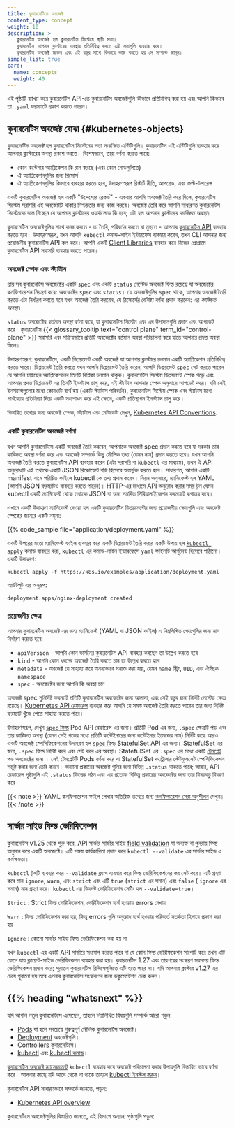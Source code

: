 ```yaml
---
title: কুবারনেটিসে অবজেক্ট
content_type: concept
weight: 10
description: >
   কুবারনেটিস অবজেক্ট হল কুবারনেটিস সিস্টেমে স্থায়ী সত্তা।
   কুবারনেটিস আপনার ক্লাস্টারের অবস্থার প্রতিনিধিত্ব করতে এই সত্তাগুলি ব্যবহার করে।
   কুবারনেটিস অবজেক্ট মডেল এবং এই বস্তুর সাথে কিভাবে কাজ করতে হয় সে সম্পর্কে জানুন।
simple_list: true
card:
  name: concepts
  weight: 40
---
```


<!-- overview -->

এই পৃষ্ঠাটি ব্যাখ্যা করে কুবারনেটিস API-তে কুবারনেটিস অবজেক্টগুলি কীভাবে প্রতিনিধিত্ব করা হয় এবং 
আপনি কিভাবে তা `.yaml` ফরম্যাটে প্রকাশ করতে পারেন।

<!-- body -->

## কুবারনেটিস অবজেক্ট বোঝা {#kubernetes-objects}

*কুবারনেটিস অবজেক্ট* হল কুবারনেটিস সিস্টেমের সত্তা সংরক্ষিত এন্টিটিগুলি। কুবারনেটিস এই 
এন্টিটিগুলি ব্যবহার করে আপনার ক্লাস্টারের অবস্থা প্রকাশ করতে। বিশেষভাবে, তারা বর্ণনা করতে পারে:

- কোন কন্টেনার অ্যাপ্লিকেশন কি রান করছে (এবং কোন নোডগুলিতে)
- ঐ অ্যাপ্লিকেশনগুলির জন্য রিসোর্স
- ঐ অ্যাপ্লিকেশনগুলির কিভাবে ব্যবহার করতে হবে, উদাহরণস্বরূপ রিস্টার্ট নীতি, আপগ্রেড, এবং ফল্ট-টলারেন্স

একটি কুবারনেটিস অবজেক্ট হল একটি "উদ্দেশ্যের রেকর্ড" - একবার আপনি অবজেক্ট তৈরি করে দিলে, 
কুবারনেটিস সিস্টেম সরাসরি এই অবজেক্টটি থাকার নিশ্চয়তার জন্য কাজ করবে। অবজেক্ট তৈরি করে 
আপনি সাধারণত কুবারনেটিস সিস্টেমকে বলে দিচ্ছেন যে আপনার ক্লাস্টারের ওয়ার্কলোড কি হবে; এটা 
হল আপনার ক্লাস্টারের *কাঙ্ক্ষিত অবস্থা*।

কুবারনেটিস অবজেক্টগুলির সাথে কাজ করতে - তা তৈরি, পরিবর্তন করতে বা মুছতে - আপনার 
[কুবারনেটিস API](/bn/docs/concepts/overview/kubernetes-api/) ব্যবহার করতে হবে। উদাহরণস্বরূপ, 
যখন আপনি `kubectl` কমান্ড-লাইন ইন্টারফেস ব্যবহার করেন, তখন CLI আপনার জন্য প্রয়োজনীয় 
কুবারনেটিস API কল করে। আপনি একটি 
[Client Libraries](/docs/reference/using-api/client-libraries/) ব্যবহার করে নিজের প্রোগ্রামে কুবারনেটিস API সরাসরি ব্যবহার করতে পারেন।

### অবজেক্ট স্পেক এবং স্ট্যাটাস

প্রায় সব কুবারনেটিস অবজেক্টের একটি `spec` এবং একটি `status` নেস্টেড অবজেক্ট ফিল্ড রয়েছে 
যা অবজেক্টের কনফিগারেশন নিয়ন্ত্রণ করে: অবজেক্টের _`spec`_ এবং _`status`_। 
যে অবজেক্টগুলির `spec` থাকে, আপনার অবজেক্ট তৈরি করতে এটা নির্ধারণ করতে হবে 
যখন অবজেক্ট তৈরি করবেন, 
যে রিসোর্সের বৈশিষ্ট্য বর্ণনা প্রদান করবেন: এর _কাঙ্ক্ষিত অবস্থা_।

`status` অবজেক্টের _বর্তমান অবস্থা_ বর্ণনা করে, যা কুবারনেটিস সিস্টেম এবং এর উপাদানগুলি 
প্রদান এবং আপডেট করে। কুবারনেটিস 
{{< glossary_tooltip text="control plane" term_id="control-plane" >}} 
সরাসরি এবং সক্রিয়ভাবে প্রতিটি অবজেক্টের 
বর্তমান অবস্থা পরিচালনা করে যাতে আপনার প্রদত্ত অবস্থা মিলে।

উদাহরণস্বরূপ: কুবারনেটিসে, একটি ডিপ্লয়মেন্ট একটি অবজেক্ট যা আপনার ক্লাস্টারে চলমান একটি 
অ্যাপ্লিকেশন প্রতিনিধিত্ব করতে পারে। ডিপ্লয়মেন্ট তৈরি করতে যখন আপনি 
ডিপ্লয়মেন্ট তৈরি করেন, আপনি ডিপ্লয়মেন্ট `spec` সেট করতে পারেন যে 
আপনি চাইছেন অ্যাপ্লিকেশনের তিনটি রিপ্লিকা চলমান থাকুক। 
কুবারনেটিস সিস্টেম ডিপ্লয়মেন্ট স্পেক পড়ে এবং আপনার প্রদত্ত ডিপ্লয়মেন্ট 
এর তিনটি ইনস্ট্যান্স চালু করে, এই স্ট্যাটাস আপনার স্পেক অনুসারে আপডেট করে। 
যদি সেই ইনস্ট্যান্সগুলোর মধ্যে কোনওটি ব্যর্থ হয় (একটি স্ট্যাটাস পরিবর্তন), 
কুবারনেটিস সিস্টেম স্পেক এবং স্ট্যাটাস মধ্যে পার্থক্যের প্রতিক্রিয়া দিয়ে একটি 
সংশোধন করে এই ক্ষেত্রে, একটি প্রতিস্থাপন ইনস্ট্যান্স চালু করে।

বিস্তারিত তথ্যের জন্য অবজেক্ট স্পেক, স্ট্যাটাস এবং মেটাডেটা দেখুন,
[Kubernetes API Conventions](https://git.k8s.io/community/contributors/devel/sig-architecture/api-conventions.md).

### একটি কুবারনেটিস অবজেক্ট বর্ণনা

যখন আপনি কুবারনেটিসে একটি অবজেক্ট তৈরি করবেন, আপনাকে অবজেক্ট spec প্রদান করতে হবে
যা দরকার তার কাঙ্ক্ষিত অবস্থা বর্ণনা করে এবং অবজেক্ট সম্পর্কে
কিছু মৌলিক তথ্য (যেমন নাম) প্রদান করতে হবে। যখন আপনি অবজেক্ট তৈরি
করতে কুবারনেটিস API ব্যবহার করেন (এটা সরাসরি বা `kubectl` এর মাধ্যমে), 
তখন ঐ API অনুরোধটি এই তথ্যকে একটি JSON রিকোয়েস্ট বডি হিসেবে অন্তর্ভুক্ত করতে হবে। 
সাধারণত, আপনি একটি manifest নামে পরিচিত ফাইলে kubectl কে তথ্য প্রদান করেন। নিয়ম অনুসারে, ম্যানিফেস্ট হল YAML (আপনি JSON 
ফরম্যাটও ব্যবহার করতে পারেন)। HTTP-এর মাধ্যমে API অনুরোধ করার সময় টুল যেমন kubectl একটি ম্যানিফেস্ট থেকে তথ্যকে JSON বা অন্য 
সমর্থিত সিরিয়ালাইজেশন ফরম্যাটে রূপান্তর করে।

এখানে একটি উদাহরণ ম্যানিফেস্ট দেওয়া হল একটি কুবারনেটিস ডিপ্লয়মেন্টের জন্য প্রয়োজনীয় 
ক্ষেত্রগুলি এবং অবজেক্ট স্পেকের জন্যের একটি নমুনা:

{{% code_sample file="application/deployment.yaml" %}}

একটি উপরের মতো ম্যানিফেস্ট ফাইল ব্যবহার করে একটি ডিপ্লয়মেন্ট তৈরি করার একটি উপায় হল 
[`kubectl apply`](/bn/docs/reference/generated/kubectl/kubectl-commands#apply) কমান্ড ব্যবহার 
করা, `kubectl` এর কমান্ড-লাইন ইন্টারফেসে `yaml` ফাইলটি আর্গুমেন্ট হিসেবে পাঠানো। একটি উদাহরণ:

```shell
kubectl apply -f https://k8s.io/examples/application/deployment.yaml
```

আউটপুট এর অনুরূপ:

```
deployment.apps/nginx-deployment created
```


### প্রয়োজনীয় ক্ষেত্র

আপনার কুবারনেটিস অবজেক্ট এর জন্য ম্যানিফেস্ট (YAML বা JSON ফাইল) এ নিম্নলিখিত ক্ষেত্রগুলির জন্য মান নির্ধারণ করতে হবে:

* `apiVersion` - আপনি কোন ভার্সনের কুবারনেটিস API ব্যবহার করছেন তা উল্লেখ করতে হবে
* `kind` - আপনি কোন ধরনের অবজেক্ট তৈরি করতে চান তা উল্লেখ করতে হবে
* `metadata` - অবজেক্ট যে সাহায্য করে অনন্যভাবে সনাক্ত করা যায়, যেমন `name` স্ট্রিং, `UID`, এবং ঐচ্ছিক `namespace`
* `spec` - অবজেক্টের জন্য আপনি কি অবস্থা চান

অবজেক্ট spec সুনির্দিষ্ট ফরম্যাট প্রতিটি কুবারনেটিস অবজেক্টের জন্য আলাদা, এবং
সেই বস্তুর জন্য নির্দিষ্ট নেস্টেড ক্ষেত্র রয়েছে। [Kubernetes API রেফারেন্স](/bn/docs/reference/kubernetes-api/)
ব্যবহার করে আপনি যে সমস্ত অবজেক্ট তৈরি করতে পারেন তার জন্য নির্দিষ্ট ফরম্যাট খুঁজে পেতে সাহায্য করতে পারে।

উদাহরণস্বরূপ, দেখুন [`spec` ফিল্ড](/bn/docs/reference/kubernetes-api/workload-resources/pod-v1/#PodSpec)
Pod API রেফারেন্স এর জন্য।
প্রতিটি Pod এর জন্য, `.spec` ক্ষেত্রটি পড এবং তার কাঙ্ক্ষিত অবস্থা (যেমন সেই পডের মধ্যে প্রতিটি কন্টেইনারের জন্য কন্টেইনার ইমেজের নাম) 
নির্দিষ্ট করে৷
আরও একটি অবজেক্ট স্পেসিফিকেশনের উদাহরণ হল
[`spec` ফিল্ড](/bn/docs/reference/kubernetes-api/workload-resources/stateful-set-v1/#StatefulSetSpec)
StatefulSet API এর জন্য। StatefulSet এর জন্য, `.spec` ফিল্ড নির্দিষ্ট করে এবং সেট করে
এর অবস্থা।
StatefulSet এর `.spec` এর মধ্যে একটি [টেমপ্লেট](/bn/docs/concepts/workloads/pods/#pod-templates)
পড অবজেক্টের জন্য । সেই টেমপ্লেটটি Pods বর্ণনা করে যা 
StatefulSet কন্ট্রোলার স্টেটফুলসেট স্পেসিফিকেশন সন্তুষ্ট করার জন্য তৈরি করবে।
অন্যান্য প্রকারের অবজেক্ট গুলির জন্য বিভিন্ন `.status` থাকতে পারে; আবার, API রেফারেন্স পৃষ্ঠাগুলি
এই `.status` ফিল্ডের গঠন এবং এর প্রত্যেক বিভিন্ন প্রকারের অবজেক্টের জন্য তার বিষয়বস্তু বিবরণ করে।

{{< note >}}
YAML কনফিগারেশন ফাইল লেখার অতিরিক্ত তথ্যের জন্য 
[কনফিগারেশন সেরা অনুশীলন](/bn/docs/concepts/configuration/overview/) দেখুন।
{{< /note >}}

## সার্ভার সাইড ফিল্ড ভেরিফিকেশন

কুবারনেটিস v1.25 থেকে শুরু করে, API সার্ভার সার্ভার সাইড
[field validation](/bn/docs/reference/using-api/api-concepts/#field-validation)
যা অব্যক্ত বা পুনরায় ফিল্ড অনুমান করে একটি অবজেক্টে। এটি সমস্ত কার্যকারিতা প্রদান করে
`kubectl --validate` এর সার্ভার সাইড এ কর্মক্ষমতা।

`kubectl` টুলটি ব্যবহার করে `--validate` ফ্ল্যাগ ব্যবহার করে ফিল্ড ভেরিফিকেশনের স্তর সেট করে। এটি গ্রহণ করে
মান `ignore`, `warn`, এবং `strict` এবং এটি `true` (`strict` এর সমান)
এবং `false` ( `ignore` এর সমান) মান গ্রহণ করে। `kubectl` এর ডিফল্ট ভেরিফিকেশন সেটিং হল `--validate=true`।

`Strict`
: Strict ফিল্ড ভেরিফিকেশন, ভেরিফিকেশন ব্যর্থ হওয়ায় errors দেখায়

`Warn`
: ফিল্ড ভেরিফিকেশন করা হয়, কিন্তু errors গুলি অনুরোধ ব্যর্থ হওয়ার পরিবর্তে সতর্কতা হিসাবে প্রকাশ করা হয়

`Ignore`
: কোনো সার্ভার সাইড ফিল্ড ভেরিফিকেশন করা হয় না

যখন `kubectl` এর একটি API সার্ভারে সংযোগ করতে পারে না যে কোন ফিল্ড ভেরিফিকেশন সাপোর্ট করে তখন এটি ফেলে যায়
ক্লায়েন্ট-সাইড ভেরিফিকেশন ব্যবহার করা হয়। কুবারনেটিস 1.27 এবং তারপরের সংস্করণ সবসময় ফিল্ড ভেরিফিকেশন প্রদান করে;
পুরাতন কুবারনেটিস রিলিসেগুলিতে এটি হতে পারে না। যদি আপনার ক্লাস্টার v1.27 এর চেয়ে পুরানো হয় তবে এপনার কুবারনেটিস
সংস্করণের জন্য ডকুমেন্টেশন চেক করুন।

## {{% heading "whatsnext" %}}

যদি আপনি নতুন কুবারনেটিসে এসেছেন, তাহলে নিম্নলিখিত বিষয়গুলি সম্পর্কে আরো পড়ুন:

* [Pods](/bn/docs/concepts/workloads/pods/) যা হলে সবচেয়ে গুরুত্বপূর্ণ মৌলিক কুবারনেটিস অবজেক্ট।
* [Deployment](/bn/docs/concepts/workloads/controllers/deployment/) অবজেক্টগুলি।
* [Controllers](/bn/docs/concepts/architecture/controller/) কুবারনেটিসে।
* [kubectl](/bn/docs/reference/kubectl/) এবং [kubectl কমান্ড](/bn/docs/reference/generated/kubectl/kubectl-commands)।

[কুবারনেটিস অবজেক্ট ম্যানেজমেন্ট](/bn/docs/concepts/overview/working-with-objects/object-management/)
`kubectl` ব্যবহার করে অবজেক্ট পরিচালনা করার উপায়গুলি বিস্তারিত ভাবে বর্ণনা করে।
আপনার কাছে যদি আগে থেকে না থাকে তাহলে [kubectl ইনস্টল করুন](/bn/docs/tasks/tools/#kubectl)।

কুবারনেটিস API সাধারণভাবে সম্পর্কে জানতে, পড়ুন:

* [Kubernetes API overview](/bn/docs/reference/using-api/)

কুবারনেটিসে অবজেক্টগুলির বিস্তারিত জানতে, এই বিভাগে অন্যান্য পৃষ্ঠাগুলি পড়ুন:
<!-- Docsy automatically includes a list of pages in the section -->